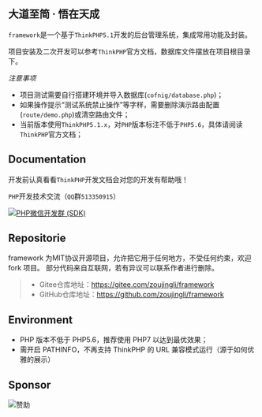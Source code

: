 大道至简 · 悟在天成
--
`framework`是一个基于`ThinkPHP5.1`开发的后台管理系统，集成常用功能及封装。

项目安装及二次开发可以参考`ThinkPHP`官方文档，数据库文件摆放在项目根目录下。

 *注意事项*
* 项目测试需要自行搭建环境并导入数据库(`cofnig/database.php`)；
* 如果操作提示“测试系统禁止操作”等字样，需要删除演示路由配置(`route/demo.php`)或清空路由文件；
* 当前版本使用`ThinkPHP5.1.x`，对`PHP`版本标注不低于`PHP5.6`，具体请阅读`ThinkPHP`官方文档；

Documentation
--
开发前认真看看`ThinkPHP`开发文档会对您的开发有帮助哦！

`PHP`开发技术交流（`QQ`群`513350915`）

[![PHP微信开发群 (SDK)](http://pub.idqqimg.com/wpa/images/group.png)](http://shang.qq.com/wpa/qunwpa?idkey=ae25cf789dafbef62e50a980ffc31242f150bc61a61164458216dd98c411832a) 


Repositorie
--
 framework 为MIT协议开源项目，允许把它用于任何地方，不受任何约束，欢迎 fork 项目。
 部分代码来自互联网，若有异议可以联系作者进行删除。
 >* Gitee仓库地址：https://gitee.com/zoujingli/framework
 >* GitHub仓库地址：https://github.com/zoujingli/framework

Environment
---
* PHP 版本不低于 PHP5.6，推荐使用 PHP7 以达到最优效果；
* 需开启 PATHINFO，不再支持 ThinkPHP 的 URL 兼容模式运行（源于如何优雅的展示）

Sponsor
--
![赞助](http://zoujingli.oschina.io/static/pay.png)